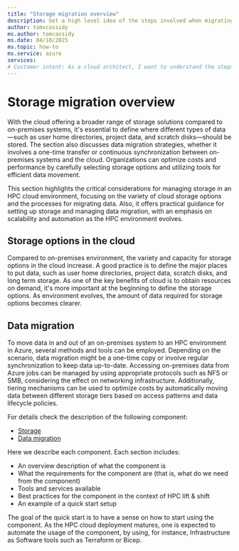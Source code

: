 ```yaml
---
title: "Storage migration overview"
description: Get a high level idea of the steps involved when migrating storage components during a migration of high performance computing architecture.
author: tomvcassidy
ms.author: tomcassidy
ms.date: 04/10/2025
ms.topic: how-to
ms.service: azure
services: 
# Customer intent: As a cloud architect, I want to understand the steps for migrating storage resources in high-performance computing environments so that I can optimize data management, ensure cost efficiency, and effectively support the scalability of cloud infrastructure.
---
```


# Storage migration overview

With the cloud offering a broader range of storage solutions compared to on-premises systems, it's essential to define where different types of data—such as user home directories, project data, and scratch disks—should be stored. The section also discusses data migration strategies, whether it involves a one-time transfer or continuous synchronization between on-premises systems and the cloud. Organizations can optimize costs and performance by carefully selecting storage options and utilizing tools for efficient data movement.

This section highlights the critical considerations for managing storage in an HPC cloud environment, focusing on the variety of cloud storage options and the processes for migrating data. Also, it offers practical guidance for setting up storage and managing data migration, with an emphasis on scalability and automation as the HPC environment evolves.

## Storage options in the cloud

Compared to on-premises environment, the variety and capacity for storage options in the cloud increase. A good practice is to define the major places to put data, such as user home directories, project data, scratch disks, and long term storage. As one of the key benefits of cloud is to obtain resources on demand, it's more important at the beginning to define the storage options. As environment evolves, the amount of data required for storage options becomes clearer.

## Data migration

To move data in and out of an on-premises system to an HPC environment in Azure, several methods and tools can be employed. Depending on the scenario, data migration might be a one-time copy or involve regular synchronization to keep data up-to-date. Accessing on-premises data from Azure jobs can be managed by using appropriate protocols such as NFS or SMB, considering the effect on networking infrastructure. Additionally, tiering mechanisms can be used to optimize costs by automatically moving data between different storage tiers based on access patterns and data lifecycle policies.

For details check the description of the following component:

- [Storage](lift-and-shift-step-3-storage.md)
- [Data migration](lift-and-shift-step-3-data-migration.md)

Here we describe each component. Each section includes:

- An overview description of what the component is
- What the requirements for the component are (that is, what do we need from the component)
- Tools and services available
- Best practices for the component in the context of HPC lift & shift
- An example of a quick start setup

The goal of the quick start is to have a sense on how to start using the component. As the HPC cloud deployment matures, one is expected to automate the usage of the component, by using, for instance, Infrastructure as Software tools such as Terraform or Bicep.
